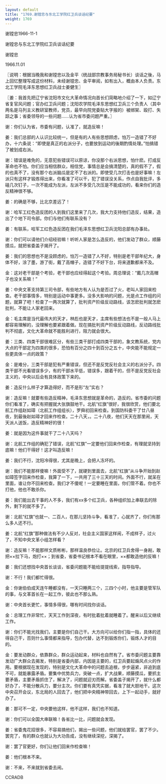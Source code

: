 ```yaml
---
layout: default
title: "1769.谢镗忠与东北工学院红卫兵谈话纪要"
weight: 1769
---
```


谢镗忠1966-11-1

谢镗忠与东北工学院红卫兵谈话纪要

谢镗忠

1966.11.01

〖说明：根据当晚我和谢镗忠以及金平（统战部宗教事务局秘书长）谈话之後，马上回忆整理写成这份材料，未经谢镗忠、金平审阅，如有出入，概由本人负责。东北工学院毛泽东思想红卫兵战士姜健生〗

〖姜：我首先把辽宁省沈阳市文化大革命情况向首长们简略地介绍了一下，如辽宁省复官风问题；官办红卫兵问题；沈阳农学院毛泽东思想红卫兵三个负责人（其中两名是马列主义教研室教师，党员，最早向院党委贴大字报的）被绑架、殴打、失踪之事；省委领导的一些问题……认为省市委问题严重。〗

谢：你们认为省，市委有问题，认准了，就造反嘛！

姜：我们总部的人认识比较统一，但是有的人有些思想顾虑，怕万一造错了不好办，十六条说：“即使是真正的右派分子，也要放到运动的後期酌情处理。”怕搞错了被划成右派。

谢：错误是难免的，无意犯些错误可以原谅，你没那个右派思想，怕什麽。打成反革命也不怕。你们应当相信群众，相信党，事情总是会搞清楚的，真的假不了，假的也真不了，没有那个右派脑瓜是定不了右派的。即使受几次打击也是好事嘛！左派只有这样才锻炼得出来，你看准了可以干，犯了错误没关系，作点自我批评，多碰几次钉子，一次不能成为左派，左派不多受几次压是不能成功的，看来你们的造反精神很不够。

姜：的确是不够，比北京差远了！

谢：哈军工红色造反团的人到我们这里来了几次，我大力支持他们造反，结果，造出了个地下司令部。你们与他们有联系没有？

姜：有联系，哈军工红色造反团在我们毛泽东思想红卫兵沈阳总部有办事处。

谢：你们可以请他们介绍经验嘛！听听人家是怎么造反的，他们发动了群众，顺藤摸瓜，就把省委盖子揭开了。

姜：我们的思想也不是没顾虑的，怕万一造错了人不好，特别是老干部年纪大，身体不好，涂了墨，游了街，戴了高帽子，造错了不好下台，将来道歉都来不及。

金：这对老干部是个考验，老干部也应经得起这个考验。周总理说：“戴几次高帽子也没关系嘛！”

姜：中央文革支持第三司令部，有些地方有人认为是否过了火，老叫人家回来检查。老干部事情多，特别是运动中事更多。没多大影响的问题，光是点工作组的问题，就算了吧！检查了一两次就算了，批判资产阶级反动路线，该怎麽批判就怎麽批判，不能让人家老回来。

金：毛主席是当代最伟大的天才，林彪也是天才，主席有些想法也不是一般人马上都容易理解的，没理解也要紧跟着做。现在搞批判资产阶级反动路线，反动路线批判不彻底，文化大革命就不能胜利进行，阻力就会很大。

姜：三类、四类干部很难区分，有些三类干部打成四类干部的，象文教系统，党内大点的干部定为四类的很多，恐怕有百分之四十到百分之五十，中央能不能规定一些更具体一点的政策？

金：是难分，三类干部是犯有严重错误，但还不是反党反社会主义的右派分子。四类干部不光看错误多少，有的干部水平低，错误多，跟着干的，但不是反党反社会主义的，中央以后会有具体政策下来的。

姜：造反什么样子才算造得好，而不是形“左”实右？

谢：造反嘛！就要有些造反精神，毛泽东思想就是革命的，造反的。省市委的问题你们看准了，确实有把握就大张旗鼓地干。北航“红旗”很好，我很欣赏，他们要北航工作组赵如璋（北航工作组组长），罗舜初回来检查。到国防科委干了廿八昼夜，到最後赵如璋才回来作检查。二十八天，。二十八夜，他们天天在那里闹，天天派人送饭，造反精神好的很！

姜：就是因为这件事就干了二十八天吗？

谢：北航工作组的确犯了错误，北航“红旗”一定要他们回来作检查，有理就坚持到底嘛！他们干得好！这才叫造反嘛！

姜：我们不行，沈阳冷得很，尤其是晚上，会把人冻坏的。

谢：我们不能那样傻嘛！外面受不了，就硬到里面去，北航“红旗”从斗争开始到赵如璋签字回来作检查，我算了一下，一共用了三十三天的时间。外面不行，就呆在里面，谁让你不回来检查。我们才不傻呢！一定要睡在里面，你们管不着。你也不打他，他也不敢杀你。

姜：我们能出去干事的人不多，我们有xx多个红卫兵，各种组织加上串联去的除外，剩下的就不多了。

谢：北航“红旗”也就一、二百人，在那儿坚持斗争，看准了，心就齐了，你们有那么多人还不行。

姜：北航“红旗”那种做法有不少人反对，社会主义国家这样闹，不成样子，过火了，不知中央文革小组怎样看？

谢：造反嘛！不能那样文质彬彬，那样温良恭俭让。北京的红卫兵舍得一身剐，敢把××拉下马，炮打××；到省委，省委书记根本不看在眼里，××都敢造他的反嘛！

姜：我们还想找中央首长谈谈，省委问题能不能给提提线索，指导指导。

谢：不行！我们都忙得很。

金：你谢伯伯成天连午睡都没有，一天只睡两三个，三四个小时，他主要是管军队的事，与文革首长在一起工作，彼此也不那么熟。

谢：中央首长更忙，事情多得很，哪有时间找你谈话。

金：总理工作非常忙，天天工作到深夜，有时批着批着就睡着了。醒来以后又继续工作。

谢：你们不能光找我们，主要是你们自己干。大方向可以给你们指一指，具体的还得自己干，否则什么事情都来指导，包办代替，达不到锻炼你们，锻炼人才的目的。

金：要发动群众，依靠群众，群众运动起来，材料也自然有了。省市委问题主要靠发动广大群众去揭发，特别是省委内部，内因是主要的，红卫兵要起煽风点火的作用。要根据现在发现的，特别是文化大革命中的问题去追根，步步逼紧，非追到底不可，就能暴露矛盾。要集中优势兵力，突破一点，扩大战果，顺藤摸瓜，要抓主要矛盾，主要矛盾抓住了，解决了，问题就迎刃而解。省委盖子揭开了，就什么都好办了，不能分散兵力，要分主次。你们要有真凭实据，看准了就大胆地干。这次中央召开会议，东北局的人回去了，他们把中央精神带回去，上下一起动手，就好办了。

姜：那可不一定，中央要他这样，他不这样，我们也不知道。

谢：你们可以全国大串联嘛！各省比一比，问题就会发现。

姜：省委鬼花招很多，不容易搞他们，揭出一些问题，他们就给罢官，罢了不少。罢完了，有的群众也就认为大功告成，没有继续深挖，深揭了。

谢：罢了官更好，你们让他们回来作检查嘛！

姜：他们根本不来。

谢：不来，不来就到省委去闹。

CCRADB

